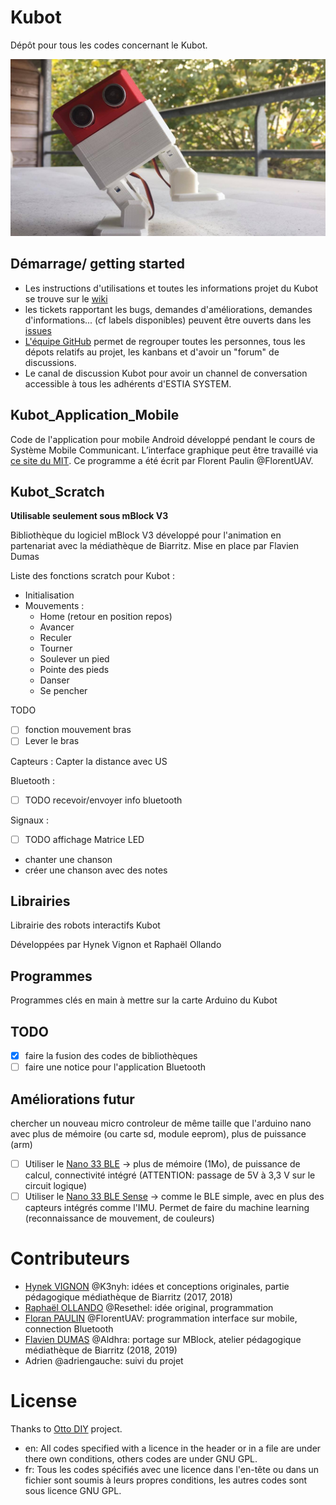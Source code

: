 # Kubot
Dépôt pour tous les codes concernant le Kubot.

![Un petit Kubot](media/Kubot.jpg)

## Démarrage/ getting started
- Les instructions d'utilisations et toutes les informations projet du Kubot se trouve sur le [wiki](https://github.com/ESTIASYSTEM/Kubot/wiki)
- les tickets rapportant les bugs, demandes d'améliorations, demandes d'informations... (cf labels disponibles) peuvent être ouverts dans les [issues](https://github.com/ESTIASYSTEM/Kubot/issues)
- [L'équipe GitHub](https://github.com/orgs/ESTIASYSTEM/teams/kubot) permet de regrouper toutes les personnes, tous les dépots relatifs au projet, les kanbans et d'avoir un "forum" de discussions.
- Le canal de discussion Kubot pour avoir un channel de conversation accessible à tous les adhérents d'ESTIA SYSTEM.

## Kubot_Application_Mobile
Code de l'application pour mobile Android développé pendant le cours de Système Mobile Communicant.
L’interface graphique peut être travaillé via [ce site du MIT](http://appinventor.mit.edu/explore/#).
Ce programme a été écrit par Florent Paulin @FlorentUAV.

## Kubot_Scratch
**Utilisable seulement sous mBlock V3**

Bibliothèque du logiciel mBlock V3 développé pour l'animation en partenariat avec la médiathèque de Biarritz. 
Mise en place par Flavien Dumas

Liste des fonctions scratch pour Kubot :
* Initialisation
* Mouvements :
    * Home (retour en position repos)
    * Avancer
    * Reculer
    * Tourner
    * Soulever un pied
    * Pointe des pieds
    * Danser
    * Se pencher

TODO
* [ ] fonction mouvement bras
* [ ] Lever le bras

Capteurs :
Capter la distance avec US

Bluetooth :
* [ ] TODO recevoir/envoyer info bluetooth

Signaux :
* [ ] TODO affichage Matrice LED
* chanter une chanson
* créer une chanson avec des notes


## Librairies
Librairie des robots interactifs Kubot

Développées par Hynek Vignon et Raphaël Ollando

## Programmes
Programmes clés en main à mettre sur la carte Arduino du Kubot

## TODO
* [X] faire la fusion des codes de bibliothèques
* [ ] faire une notice pour l'application Bluetooth

## Améliorations futur
chercher un nouveau micro controleur de même taille que l'arduino nano avec plus de mémoire (ou carte sd, module eeprom), plus de puissance (arm)
- [ ] Utiliser le [Nano 33 BLE](https://store.arduino.cc/arduino-nano-33-ble) -> plus de mémoire (1Mo), de puissance de calcul, connectivité intégré (ATTENTION: passage de 5V à 3,3 V sur le circuit logique)
- [ ] Utiliser le [Nano 33 BLE Sense](https://store.arduino.cc/arduino-nano-33-ble-sense) -> comme le BLE simple, avec en plus des capteurs intégrés comme l'IMU. Permet de faire du machine learning (reconnaissance de mouvement, de couleurs)

# Contributeurs
- [Hynek VIGNON](https://fr.linkedin.com/in/hynek-vignon-a86984ba) @K3nyh: idées et conceptions originales, partie pédagogique médiathèque de Biarritz (2017, 2018)
- [Raphaël OLLANDO](https://www.linkedin.com/in/ollando-raph/) @Resethel: idée original, programmation
- [Floran PAULIN](https://fr.linkedin.com/in/paulinflorent) @FlorentUAV: programmation interface sur mobile, connection Bluetooth
- [Flavien DUMAS](https://www.linkedin.com/in/flavien-dumas/) @Aldhra: portage sur MBlock, atelier pédagogique médiathèque de Biarritz (2018, 2019)
- Adrien @adriengauche: suivi du projet

# License
Thanks to [Otto DIY](https://github.com/OttoDIY) project.
* en: All codes specified with a licence in the header or in a file  are under there own conditions, others codes are under GNU GPL.
* fr: Tous les codes spécifiés avec une licence dans l'en-tête ou dans un fichier sont soumis à leurs propres conditions, les autres codes sont sous licence GNU GPL.
